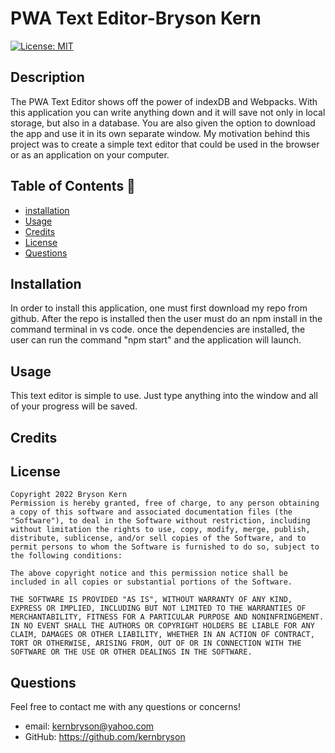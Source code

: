 
  # PWA Text Editor-Bryson Kern
[![License: MIT](https://img.shields.io/badge/License-MIT-yellow.svg)](https://opensource.org/licenses/MIT)
## Description 
The PWA Text Editor shows off the power of indexDB and Webpacks. With this application you can  write anything down and it will save not only in local storage, but also in a database. You are also given the option to download the app and use it in its own separate window. My motivation behind this project was to create a simple text editor that could be used in the browser or as an application on your computer.


## Table of Contents 🧙

- [installation](#installation)
- [Usage](#usage)
- [Credits](#credits)
- [License](#license)
- [Questions](#Questions)

## Installation
In order to install this application, one must first download my repo from github. After the repo is installed then the user must do an npm install in the command terminal in vs code. once the dependencies are installed, the user can run the command "npm start" and the application will launch.

## Usage

This text editor is simple to use. Just type anything into the window and all of your progress will be saved.

## Credits



## License

    Copyright 2022 Bryson Kern
    Permission is hereby granted, free of charge, to any person obtaining a copy of this software and associated documentation files (the "Software"), to deal in the Software without restriction, including without limitation the rights to use, copy, modify, merge, publish, distribute, sublicense, and/or sell copies of the Software, and to permit persons to whom the Software is furnished to do so, subject to the following conditions:
    
    The above copyright notice and this permission notice shall be included in all copies or substantial portions of the Software.
    
    THE SOFTWARE IS PROVIDED "AS IS", WITHOUT WARRANTY OF ANY KIND, EXPRESS OR IMPLIED, INCLUDING BUT NOT LIMITED TO THE WARRANTIES OF MERCHANTABILITY, FITNESS FOR A PARTICULAR PURPOSE AND NONINFRINGEMENT. IN NO EVENT SHALL THE AUTHORS OR COPYRIGHT HOLDERS BE LIABLE FOR ANY CLAIM, DAMAGES OR OTHER LIABILITY, WHETHER IN AN ACTION OF CONTRACT, TORT OR OTHERWISE, ARISING FROM, OUT OF OR IN CONNECTION WITH THE SOFTWARE OR THE USE OR OTHER DEALINGS IN THE SOFTWARE.

## Questions
Feel free to contact me with any questions or concerns!
 - email: kernbryson@yahoo.com
 - GitHub: https://github.com/kernbryson
